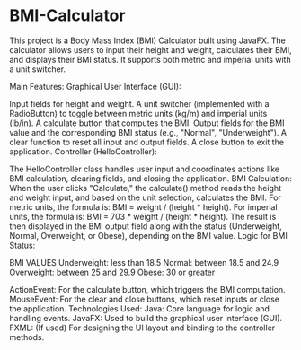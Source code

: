# BMI-Calculator
This project is a Body Mass Index (BMI) Calculator built using JavaFX. The calculator allows users to input their height and weight, calculates their BMI, and displays their BMI status. It supports both metric and imperial units with a unit switcher.

Main Features:
Graphical User Interface (GUI):

Input fields for height and weight.
A unit switcher (implemented with a RadioButton) to toggle between metric units (kg/m) and imperial units (lb/in).
A calculate button that computes the BMI.
Output fields for the BMI value and the corresponding BMI status (e.g., "Normal", "Underweight").
A clear function to reset all input and output fields.
A close button to exit the application.
Controller (HelloController):

The HelloController class handles user input and coordinates actions like BMI calculation, clearing fields, and closing the application.
BMI Calculation:
When the user clicks "Calculate," the calculate() method reads the height and weight input, and based on the unit selection, calculates the BMI.
For metric units, the formula is: BMI = weight / (height * height).
For imperial units, the formula is: BMI = 703 * weight / (height * height).
The result is then displayed in the BMI output field along with the status (Underweight, Normal, Overweight, or Obese), depending on the BMI value.
Logic for BMI Status:

BMI VALUES
Underweight:	less than 18.5
Normal:	between 18.5 and 24.9
Overweight:	between 25 and 29.9
Obese:	30 or greater

ActionEvent: For the calculate button, which triggers the BMI computation.
MouseEvent: For the clear and close buttons, which reset inputs or close the application.
Technologies Used:
Java: Core language for logic and handling events.
JavaFX: Used to build the graphical user interface (GUI).
FXML: (If used) For designing the UI layout and binding to the controller methods.
